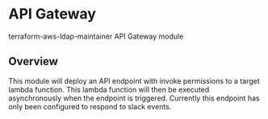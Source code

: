 # API Gateway

terraform-aws-ldap-maintainer API Gateway module

## Overview

This module will deploy an API endpoint with invoke permissions to a target lambda function. This lambda function will then be executed asynchronously when the endpoint is triggered. Currently this endpoint has only been configured to respond to slack events.
